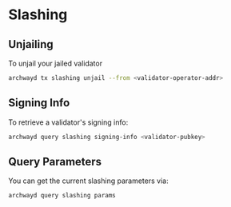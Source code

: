 # Slashing

## Unjailing

To unjail your jailed validator

```bash
archwayd tx slashing unjail --from <validator-operator-addr>
```

## Signing Info

To retrieve a validator's signing info:

```bash
archwayd query slashing signing-info <validator-pubkey>
```

## Query Parameters

You can get the current slashing parameters via:

```bash
archwayd query slashing params
```
